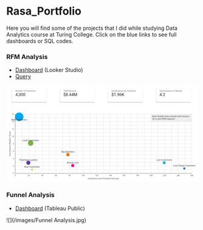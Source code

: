 # Rasa_Portfolio
Here you will find some of the projects that I did while studying Data Analytics course at Turing College. 
Click on the blue links to see full dashboards or SQL codes.

### RFM Analysis

- [Dashboard](https://lookerstudio.google.com/s/s_8Jv3YrPbs) (Looker Studio)
- [Query](https://github.com/rasmat001/Rasa_Portfolio/blob/main/queries/RFM%20analysis.sql)

![](/images/RFM.jpg)

### Funnel Analysis

- [Dashboard](https://public.tableau.com/views/FunnelAnalysis_16838888475930/FunnelAnalysis?:language=en-US&publish=yes&:display_count=n&:origin=viz_share_link) (Tableau Public) 

![](/images/Funnel Analysis.jpg)




